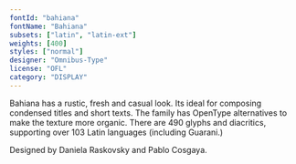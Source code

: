 ```yaml
---
fontId: "bahiana"
fontName: "Bahiana"
subsets: ["latin", "latin-ext"]
weights: [400]
styles: ["normal"]
designer: "Omnibus-Type"
license: "OFL"
category: "DISPLAY"
---
```


<p>
Bahiana has a rustic, fresh and casual look. 
Its ideal for composing condensed titles and short texts. 
The family has OpenType alternatives to make the texture more organic. 
There are 490 glyphs and diacritics, supporting over 103 Latin languages (including Guarani.)
</p>
<p>
Designed by Daniela Raskovsky and Pablo Cosgaya.
</p>

